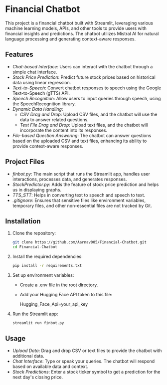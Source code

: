 # Financial Chatbot

This project is a financial chatbot built with Streamlit, leveraging various machine learning models, APIs, and other tools to provide users with financial insights and predictions. The chatbot utilizes Mistral AI for natural language processing and generating context-aware responses.

## Features

- *Chat-based Interface*: Users can interact with the chatbot through a simple chat interface.
- *Stock Price Prediction*: Predict future stock prices based on historical data using linear regression.
- *Text-to-Speech*: Convert chatbot responses to speech using the Google Text-to-Speech (gTTS) API.
- *Speech Recognition*: Allow users to input queries through speech, using the SpeechRecognition library.
- *Dynamic Data Handling*:
  - *CSV Drag and Drop*: Upload CSV files, and the chatbot will use the data to answer related questions.
  - *Text File Drag and Drop*: Upload text files, and the chatbot will incorporate the content into its responses.
- *File-based Question Answering*: The chatbot can answer questions based on the uploaded CSV and text files, enhancing its ability to provide context-aware responses.

## Project Files

- *finbot.py*: The main script that runs the Streamlit app, handles user interactions, processes data, and generates responses.
- *StockPredictor.py*: Adds the feature of stock price prediction and helps us in displaying graphs.
- *TTS_STT*: Helps in converting text to speech and speech to text.
- *.gitignore*: Ensures that sensitive files like environment variables, temporary files, and other non-essential files are not tracked by Git.

## Installation

1. Clone the repository:
   ```bash
   git clone https://github.com/Aarnav005/Financial-Chatbot.git
   cd Financial-Chatbot
   ```

2. Install the required dependencies:
   ```bash
   pip install -r requirements.txt
   ```

3. Set up environment variables:
   - Create a .env file in the root directory.
   - Add your Hugging Face API token to this file:
     
     Hugging_Face_Api=your_api_key
     

4. Run the Streamlit app:
   ```bash
   streamlit run finbot.py
   ```

## Usage

- *Upload Data*: Drag and drop CSV or text files to provide the chatbot with additional data.
- *Chat Interface*: Type or speak your queries. The chatbot will respond based on available data and context.
- *Stock Predictions*: Enter a stock ticker symbol to get a prediction for the next day's closing price.
